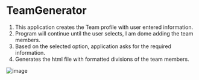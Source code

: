 # TeamGenerator

1. This application creates the Team profile with user entered information.
2. Program will continue until the user selects, I am dome adding the team members.
3. Based on the selected option, application asks for the required information.
4. Generates the html file with formatted divisions of the team members.

![image](https://user-images.githubusercontent.com/66193098/93009242-46e87c80-f533-11ea-864f-23acb3a08ff0.png)
